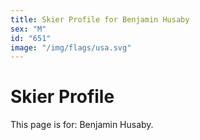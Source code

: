 ```yaml
---
title: Skier Profile for Benjamin Husaby
sex: "M"
id: "651"
image: "/img/flags/usa.svg" 
---
```


# Skier Profile

This page is for: Benjamin Husaby.
    